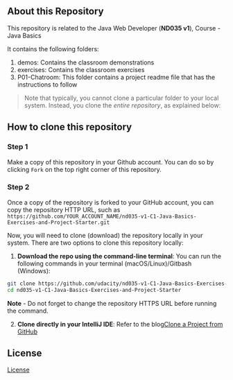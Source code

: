 ## About this Repository
This repository is related to the Java Web Developer (**ND035 v1**), Course - Java Basics

It contains the following folders:
1. demos: Contains the classroom demonstrations
2. exercises: Contains the classroom exercises
3. P01-Chatroom: This folder contains a project readme file that has the instructions to follow

>Note that typically, you cannot clone a particular folder to your local system. Instead, you clone the *entire repository*, as explained below:

## How to clone this repository
### Step 1
Make a copy of this repository in your Github account. You can do so by clicking `Fork` on the top right corner of this repository. 


### Step 2
Once a copy of the repository is forked to your GitHub account, you can copy the repository HTTP URL, such as `https://github.com/YOUR_ACCOUNT_NAME/nd035-v1-C1-Java-Basics-Exercises-and-Project-Starter.git`


Now, you will need to clone (download) the repository locally in your system. There are two options to clone this repository locally:
1. **Download the repo using the command-line terminal**:
You can run the following commands in your terminal (macOS/Linux)/Gitbash (Windows):
```bash
git clone https://github.com/udacity/nd035-v1-C1-Java-Basics-Exercises-and-Project-Starter.git
cd nd035-v1-C1-Java-Basics-Exercises-and-Project-Starter
```
**Note** - Do not forget to change the repository HTTPS URL before running the command. 


2. **Clone directly in your IntelliJ IDE**: Refer to the blog[Clone a Project from GitHub](https://blog.jetbrains.com/idea/2020/10/clone-a-project-from-github/)


## License
[License](LICENSE.txt)
